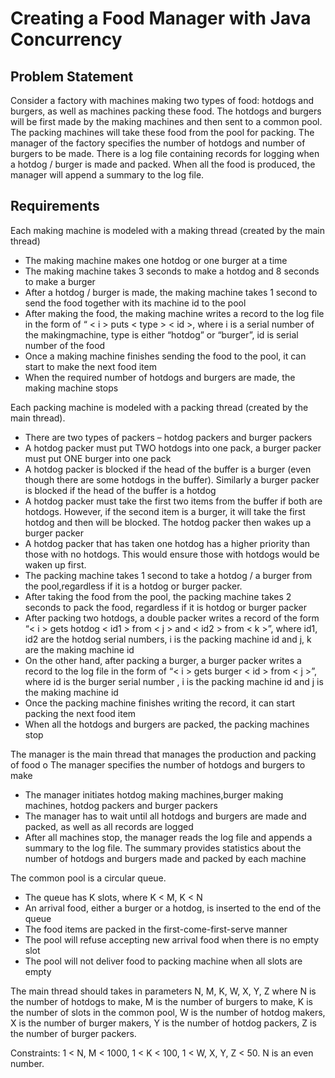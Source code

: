 # Creating a Food Manager with Java Concurrency

## Problem Statement
Consider a factory with machines making two types of food: hotdogs and burgers, as well as machines packing these food. The hotdogs and burgers will be first made by the making machines and then sent to a common pool. The packing machines will take these food from the pool for packing. The manager of the factory specifies the number of hotdogs and number of burgers to be made. There is a log file containing records for logging when a hotdog / burger is made and packed. When all the food is produced, the manager will append a summary to the log file.

## Requirements

Each making machine is modeled with a making thread (created by the main thread)
- The making machine makes one hotdog or one burger at a time
- The making machine takes 3 seconds to make a hotdog and 8 seconds to make a burger
- After a hotdog / burger is made, the making machine takes 1 second to send the food together with its machine id to the pool
- After making the food, the making machine writes a record to the log file in the form of “ &lt; i > puts &lt; type > &lt; id >, where i is a serial number of the makingmachine, type is either “hotdog” or “burger”, id is serial number of the food 
- Once a making machine finishes sending the food to the pool, it can start to make the next food item
- When the required number of hotdogs and burgers are made, the making machine stops

Each packing machine is modeled with a packing thread (created by the main thread).
- There are two types of packers – hotdog packers and burger packers
- A hotdog packer must put TWO hotdogs into one pack, a burger packer must put ONE burger into one pack
- A hotdog packer is blocked if the head of the buffer is a burger (even though there are some hotdogs in the buffer). Similarly a burger packer is blocked if the head of the buffer is a hotdog
- A hotdog packer must take the first two items from the buffer if both are hotdogs. However, if the second item is a burger, it will take the first hotdog and then will be blocked. The hotdog packer then wakes up a burger packer
- A hotdog packer that has taken one hotdog has a higher priority than those with no hotdogs. This would ensure those with hotdogs would be waken up first.
- The packing machine takes 1 second to take a hotdog / a burger from the pool,regardless if it is a hotdog or burger packer.
- After taking the food from the pool, the packing machine takes 2 seconds to pack the food, regardless if it is hotdog or burger packer
- After packing two hotdogs, a double packer writes a record of the form “&lt; i > gets hotdog &lt; id1 > from &lt; j > and &lt; id2 > from &lt; k >”, where id1, id2 are the hotdog serial numbers, i is the packing machine id and j, k are the making machine id
- On the other hand, after packing a burger, a burger packer writes a record to the log file in the form of “&lt; i > gets burger &lt; id > from &lt; j >”, where id is the burger serial number , i is the packing machine id and j is the making machine id
- Once the packing machine finishes writing the record, it can start packing the next food item
- When all the hotdogs and burgers are packed, the packing machines stop

The manager is the main thread that manages the production and packing of food o The manager specifies the number of hotdogs and burgers to make
- The manager initiates hotdog making machines,burger making machines, hotdog packers and burger packers
- The manager has to wait until all hotdogs and burgers are made and packed, as well as all records are logged
- After all machines stop, the manager reads the log file and appends a summary to the log file. The summary provides statistics about the number of hotdogs and burgers made and packed by each machine

The common pool is a circular queue.
- The queue has K slots, where K < M, K < N
- An arrival food, either a burger or a hotdog, is inserted to the end of the queue
- The food items are packed in the first-come-first-serve manner
- The pool will refuse accepting new arrival food when there is no empty slot
- The pool will not deliver food to packing machine when all slots are empty

The main thread should takes in parameters N, M, K, W, X, Y, Z where N is the number of hotdogs to make, M is the number of burgers to make, K is the number of slots in the common pool, W is the number of hotdog makers, X is the number of burger makers, Y is the number of hotdog packers, Z is the number of burger packers.

Constraints: 1 < N, M < 1000, 1 < K < 100, 1 < W, X, Y, Z < 50. N is an even number.
